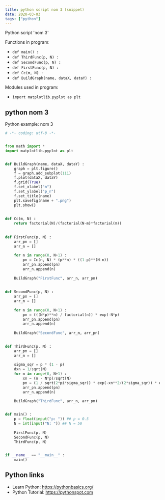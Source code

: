 ```yaml
---
title: python script nom 3 (snippet)
date: 2020-03-03
tags: ["python"]
---
```

Python script 'nom 3'

Functions in program: 
* `def main() :`
* `def ThirdFunc(p, N) :`
* `def SecondFunc(p, N) :`
* `def FirstFunc(p, N) :`
* `def Cc(m, N) :`
* `def BuildGraph(name, dataX, dataY) :`

Modules used in program: 
* `import matplotlib.pyplot as plt`

## python nom 3

Python example: nom 3

```python
# -*- coding: utf-8 -*-


from math import *
import matplotlib.pyplot as plt


def BuildGraph(name, dataX, dataY) :
    graph = plt.figure()
    f = graph.add_subplot(111)
    f.plot(dataX, dataY)
    f.grid(True)
    f.set_xlabel("n")
    f.set_ylabel("p_n")
    f.set_title(name)
    plt.savefig(name + ".png")
    plt.show()
    
    
def Cc(m, N) :
    return factorial(N)/(factorial(N-m)*factorial(m))
    
    
def FirstFunc(p, N) :
    arr_pn = []
    arr_n = []
    
    for n in range(0, N+1) :
        pn = Cc(n, N) * (p**n) * ((1-p)**(N-n))
        arr_pn.append(pn)
        arr_n.append(n)
        
    BuildGraph("FirstFunc", arr_n, arr_pn)
    
    
def SecondFunc(p, N) :
    arr_pn = []
    arr_n = []
    
    for n in range(0, N+1) :
        pn = (((N*p)**n) / factorial(n)) * exp(-N*p)
        arr_pn.append(pn)
        arr_n.append(n)
        
    BuildGraph("SecondFunc", arr_n, arr_pn)
    

def ThirdFunc(p, N) :
    arr_pn = []
    arr_n = []
    
    sigma_sqr = p * (1 - p)
    dxn = 1/sqrt(N)
    for n in range(0, N+1) :
        xn = (n - N*p)/sqrt(N)
        pn = (1 / sqrt(2*pi*sigma_sqr)) * exp(-xn**2/(2*sigma_sqr)) * dxn
        arr_pn.append(pn)
        arr_n.append(n)
        
    BuildGraph("ThirdFunc", arr_n, arr_pn)


def main() :
    p = float(input("p: ")) ## p = 0.5
    N = int(input("N: ")) ## N = 50
    
    FirstFunc(p, N)
    SecondFunc(p, N)
    ThirdFunc(p, N)
    

if __name__ == "__main__" :
    main()


```

## Python links

- Learn Python: https://pythonbasics.org/
- Python Tutorial: https://pythonspot.com
